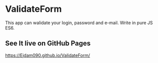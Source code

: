 # ValidateForm
This app can walidate your login, password and e-mail. Write in pure JS ES6.

## See It live on GitHub Pages
 https://Ejdam090.github.io/ValidateForm/
